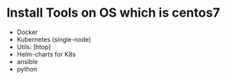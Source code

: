 # Install Tools on OS which is centos7
- Docker
- Kubernetes (single-node)
- Utils: [htop]
- Helm-charts for K8s
- ansible
- python